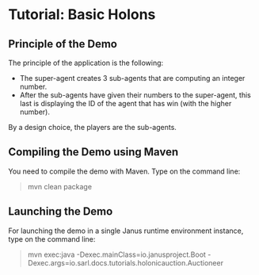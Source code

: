 Tutorial: Basic Holons
======================

## Principle of the Demo

The principle of the application is the following:

* The super-agent creates 3 sub-agents that are computing an integer number.
* After the sub-agents have given their numbers to the super-agent, this last is displaying the ID of the agent that has win (with the higher number).
   
By a design choice, the players are the sub-agents. 

## Compiling the Demo using Maven

You need to compile the demo with Maven. Type on the command
line:

> mvn clean package

## Launching the Demo

For launching the demo in a single Janus runtime environment
instance, type on the command line:

> mvn exec:java
>     -Dexec.mainClass=io.janusproject.Boot
>     -Dexec.args=io.sarl.docs.tutorials.holonicauction.Auctioneer
